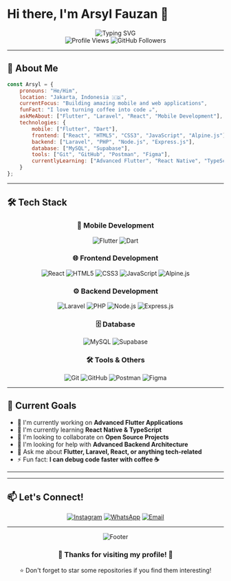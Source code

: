 # Hi there, I'm Arsyl Fauzan 👋

<div align="center">
  <img src="https://readme-typing-svg.herokuapp.com?font=Fira+Code&size=30&duration=3000&pause=1000&color=00D4FF&center=true&vCenter=true&width=600&lines=Mobile+Developer;Frontend+Developer;Backend+Developer;Full+Stack+Developer;Junior+Developer" alt="Typing SVG" />
</div>

<div align="center">
  <img src="https://komarev.com/ghpvc/?username=rifkyfadillah404&label=Profile%20views&color=00d4ff&style=flat" alt="Profile Views" />
  <img src="https://img.shields.io/github/followers/rifkyfadillah404?label=Followers&style=social" alt="GitHub Followers" />
</div>

---

## 🚀 About Me

```javascript
const Arsyl = {
    pronouns: "He/Him",
    location: "Jakarta, Indonesia 🇮🇩",
    currentFocus: "Building amazing mobile and web applications",
    funFact: "I love turning coffee into code ☕",
    askMeAbout: ["Flutter", "Laravel", "React", "Mobile Development"],
    technologies: {
        mobile: ["Flutter", "Dart"],
        frontend: ["React", "HTML5", "CSS3", "JavaScript", "Alpine.js"],
        backend: ["Laravel", "PHP", "Node.js", "Express.js"],
        database: ["MySQL", "Supabase"],
        tools: ["Git", "GitHub", "Postman", "Figma"],
        currentlyLearning: ["Advanced Flutter", "React Native", "TypeScript"]
    }
};
```

---

## 🛠️ Tech Stack

<div align="center">

### 📱 Mobile Development
![Flutter](https://img.shields.io/badge/Flutter-02569B?style=for-the-badge&logo=flutter&logoColor=white)
![Dart](https://img.shields.io/badge/Dart-0175C2?style=for-the-badge&logo=dart&logoColor=white)

### 🌐 Frontend Development
![React](https://img.shields.io/badge/React-20232A?style=for-the-badge&logo=react&logoColor=61DAFB)
![HTML5](https://img.shields.io/badge/HTML5-E34F26?style=for-the-badge&logo=html5&logoColor=white)
![CSS3](https://img.shields.io/badge/CSS3-1572B6?style=for-the-badge&logo=css3&logoColor=white)
![JavaScript](https://img.shields.io/badge/JavaScript-F7DF1E?style=for-the-badge&logo=javascript&logoColor=black)
![Alpine.js](https://img.shields.io/badge/Alpine.js-8BC34A?style=for-the-badge&logo=alpine.js&logoColor=black)

### ⚙️ Backend Development
![Laravel](https://img.shields.io/badge/Laravel-FF2D20?style=for-the-badge&logo=laravel&logoColor=white)
![PHP](https://img.shields.io/badge/PHP-777BB4?style=for-the-badge&logo=php&logoColor=white)
![Node.js](https://img.shields.io/badge/Node.js-43853D?style=for-the-badge&logo=node.js&logoColor=white)
![Express.js](https://img.shields.io/badge/Express.js-404D59?style=for-the-badge&logo=express&logoColor=white)

### 🗄️ Database
![MySQL](https://img.shields.io/badge/MySQL-00000F?style=for-the-badge&logo=mysql&logoColor=white)
![Supabase](https://img.shields.io/badge/Supabase-3ECF8E?style=for-the-badge&logo=supabase&logoColor=white)

### 🛠️ Tools & Others
![Git](https://img.shields.io/badge/Git-F05032?style=for-the-badge&logo=git&logoColor=white)
![GitHub](https://img.shields.io/badge/GitHub-100000?style=for-the-badge&logo=github&logoColor=white)
![Postman](https://img.shields.io/badge/Postman-FF6C37?style=for-the-badge&logo=postman&logoColor=white)
![Figma](https://img.shields.io/badge/Figma-F24E1E?style=for-the-badge&logo=figma&logoColor=white)

</div>


---

## 🎯 Current Goals

- 🔭 I'm currently working on **Advanced Flutter Applications**
- 🌱 I'm currently learning **React Native & TypeScript**
- 👯 I'm looking to collaborate on **Open Source Projects**
- 🤔 I'm looking for help with **Advanced Backend Architecture**
- 💬 Ask me about **Flutter, Laravel, React, or anything tech-related**
- ⚡ Fun fact: **I can debug code faster with coffee ☕**

---

---

## 📫 Let's Connect!

<div align="center">

[![Instagram](https://img.shields.io/badge/Instagram-E4405F?style=for-the-badge&logo=instagram&logoColor=white)](https://www.instagram.com/lwkeyfwu/)
[![WhatsApp](https://img.shields.io/badge/WhatsApp-25D366?style=for-the-badge&logo=whatsapp&logoColor=white)](https://wa.me/6285817592559)
[![Email](https://img.shields.io/badge/Email-D14836?style=for-the-badge&logo=gmail&logoColor=white)](mailto:arsylfauzan19@gmail.com)

</div>

---

<div align="center">
  <img src="https://capsule-render.vercel.app/api?type=waving&color=gradient&customColorList=12&height=100&section=footer" alt="Footer" />
</div>

<div align="center">
  <h3>💖 Thanks for visiting my profile! 💖</h3>
  <p>⭐ Don't forget to star some repositories if you find them interesting!</p>
</div>

